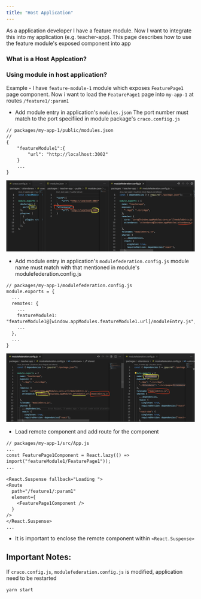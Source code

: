 ```yaml
---
title: "Host Application"
---
```


As a application developer I have a feature module. Now I want to integrate this into my application (e.g. teacher-app). This page describes how to use the feature module's exposed component into app

### What is a Host Applcation? 

### Using module in host application?

Example -
I have ```feature-module-1``` module which exposes ```FeaturePage1``` page component. Now i want to load the ```FeaturePage1``` page into ```my-app-1``` at routes ```/feature1/:param1```

* Add module entry in application's ```modules.json```
The port number must match to the port specifiied in module package's ```craco.confiig.js```
```
// packages/my-app-1/public/modules.json
// 
{
    "featureModule1":{
        "url": "http://localhost:3002"
    }
    ...
}
```
![Configure Remote Module](/img/frontend-dev/remote-host-config-2.png)

* Add module entry in application's ```modulefederation.config.js```
module name must match with that mentioned in module's modulefederation.config.js

```
// packages/my-app-1/modulefederation.config.js
module.exports = {
  ...
  remotes: {
    ...
    featureModule1: "featureModule1@[window.appModules.featureModule1.url]/moduleEntry.js",
    ...
  },
  ...
}
```
![Configure Remote Module](/img/frontend-dev/remote-host-config-1.png)

* Load remote component and add route for the component
```
// packages/my-app-1/src/App.js
...
const FeaturePage1Component = React.lazy(() => import("featureModule1/FeaturePage1"));
...

<React.Suspense fallback="Loading ">
<Route
  path="/feature1/:param1"
  element={
    <FeaturePage1Component />
  }
/>
</React.Suspense>
...

```
* It is important to enclose the remote component within ```<React.Suspense>```

## Important Notes:
If ```craco.config.js```, ```modulefederation.config.js``` is modified, application need to be restarted  
```
yarn start
```